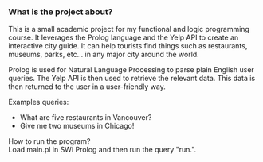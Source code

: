 ### What is the project about? ###

This is a small academic project for my functional and logic programming course. It leverages the Prolog language and the Yelp API to create an interactive city guide. It can help tourists find things such as restaurants, museums, parks, etc... in any major city around the world.

Prolog is used for Natural Language Processing to parse plain English user queries. The Yelp API is then used to retrieve the relevant data. This data is then returned to the user in a user-friendly way.


Examples queries: 
- What are five restaurants in Vancouver?
- Give me two museums in Chicago!


How to run the program?  
Load main.pl in SWI Prolog and then run the query "run.".